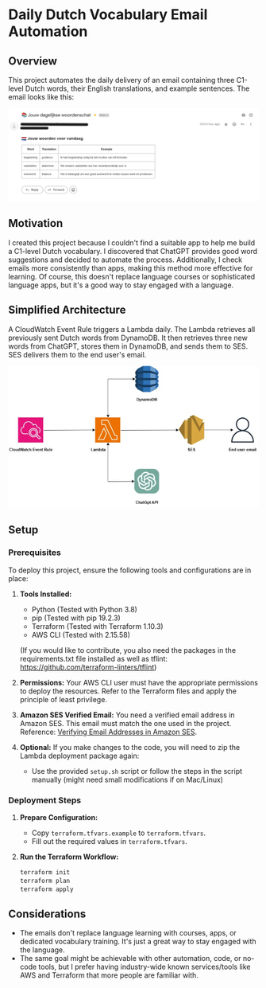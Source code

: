 # Daily Dutch Vocabulary Email Automation

## Overview
This project automates the daily delivery of an email containing three C1-level Dutch words, their English translations, and example sentences. The email looks like this:

![Screenshot of email](/images/email.png)


## Motivation
I created this project because I couldn't find a suitable app to help me build a C1-level Dutch vocabulary. I discovered that ChatGPT provides good word suggestions and decided to automate the process. Additionally, I check emails more consistently than apps, making this method more effective for learning. Of course, this doesn't replace language courses or sophisticated language apps, but it's a good way to stay engaged with a language.


## Simplified Architecture
A CloudWatch Event Rule triggers a Lambda daily. The Lambda retrieves all previously sent Dutch words from DynamoDB. It then retrieves three new words from ChatGPT, stores them in DynamoDB, and sends them to SES. SES delivers them to the end user's email.

![Picture of architecture](/images/architecture.jpg)


## Setup

### Prerequisites
To deploy this project, ensure the following tools and configurations are in place:

1. **Tools Installed:**
   - Python (Tested with Python 3.8)
   - pip (Tested with pip 19.2.3)
   - Terraform (Tested with Terraform 1.10.3)
   - AWS CLI (Tested with 2.15.58)

   (If you would like to contribute, you also need the packages in the requirements.txt file installed as well as tflint: https://github.com/terraform-linters/tflint)

2. **Permissions:**
   Your AWS CLI user must have the appropriate permissions to deploy the resources. Refer to the Terraform files and apply the principle of least privilege.

3. **Amazon SES Verified Email:**
   You need a verified email address in Amazon SES. This email must match the one used in the project.
   Reference: [Verifying Email Addresses in Amazon SES](https://docs.aws.amazon.com/ses/latest/dg/creating-identities.html#verify-email-addresses-procedure).

4. **Optional:**
   If you make changes to the code, you will need to zip the Lambda deployment package again:
   - Use the provided `setup.sh` script or follow the steps in the script manually (might need small modifications if on Mac/Linux)

### Deployment Steps

1. **Prepare Configuration:**
   - Copy `terraform.tfvars.example` to `terraform.tfvars`.
   - Fill out the required values in `terraform.tfvars`.

2. **Run the Terraform Workflow:**
   ```bash
   terraform init
   terraform plan
   terraform apply
   ```

## Considerations

- The emails don't replace language learning with courses, apps, or dedicated vocabulary training. It's just a great way to stay engaged with the language.
- The same goal might be achievable with other automation, code, or no-code tools, but I prefer having industry-wide known services/tools like AWS and Terraform that more people are familiar with.
